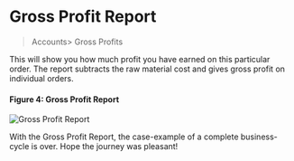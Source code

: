 # Gross Profit Report

> Accounts> Gross Profits

This will show you how much profit you have earned on this particular order. The report subtracts the raw material cost and gives gross profit on individual orders.

#### Figure 4: Gross Profit Report

![Gross Profit Report](/assets/frappe_io/images/erpnext/m-t-o-gross-profit-report-jps-1.png)

With the Gross Profit Report, the case-example of a complete business-cycle is over. Hope the journey was pleasant!  


